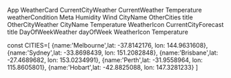 App
    WeatherCard
        CurrentCityWeather
            CurrentWeather
                Temperature
                weatherCondition
                Meta
                    Humidity
                    Wind
                CityName
        OtherCities
            title
            OtherCityWeather
                CityName
                Temperature
                WeatherIcon
        CurrentCityForecast
            title
            DayOfWeekWeather
                dayOfWeek
                WeatherIcon
                Temperature

const CITIES=[
    {name:'Melbourne',lat: -37.8142176, lon: 144.9631608},
    {name:'Sydney',lat: -33.8698439, lon: 151.2082848},
    {name:'Brisbane',lat: -27.4689682, lon: 153.0234991},
    {name:'Perth',lat: -31.9558964, lon: 115.8605801},
    {name:'Hobart',lat: -42.8825088, lon: 147.3281233}
]
